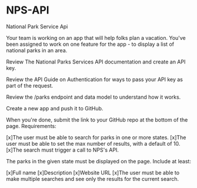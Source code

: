 # NPS-API
National Park Service Api

Your team is working on an app that will help folks plan a vacation. You've been assigned to work on one feature for the app - to display a list of national parks in an area.

Review The National Parks Services API documentation and create an API key.

Review the API Guide on Authentication for ways to pass your API key as part of the request.

Review the /parks endpoint and data model to understand how it works.

Create a new app and push it to GitHub.

When you're done, submit the link to your GitHub repo at the bottom of the page.
Requirements:

[x]The user must be able to search for parks in one or more states.
[x]The user must be able to set the max number of results, with a default of 10.
[x]The search must trigger a call to NPS's API.

The parks in the given state must be displayed on the page. Include at least:

[x]Full name
[x]Description
[x]Website URL
[x]The user must be able to make multiple searches and see only the results for the current search.

